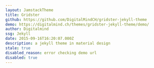```yaml
---
layout: JamstackTheme
title: Gridster
github: https://github.com/DigitalMindCH/gridster-jekyll-theme
demo: https://digitalmind.ch/themes/gridster-jekyll-theme/demo/
author: Digitalmind
ssg: Jekyll
date: 2015-09-16T16:20:07.000Z
description: a jekyll theme in material design
stale: true
disabled_reason: error checking demo url
disabled: true
---
```

